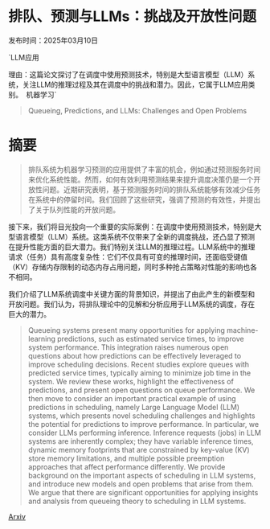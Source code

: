 # 排队、预测与LLMs：挑战及开放性问题

发布时间：2025年03月10日

`LLM应用

理由：这篇论文探讨了在调度中使用预测技术，特别是大型语言模型（LLM）系统，关注LLM的推理过程及其在调度中的挑战和潜力。因此，它属于LLM应用类别。` `机器学习`

> Queueing, Predictions, and LLMs: Challenges and Open Problems

# 摘要

> 排队系统为机器学习预测的应用提供了丰富的机会，例如通过预测服务时间来优化系统性能。然而，如何有效利用预测结果来提升调度决策仍是一个开放性问题。近期研究表明，基于预测服务时间的排队系统能够有效减少任务在系统中的停留时间。我们回顾了这些研究，强调了预测的有效性，并提出了关于队列性能的开放问题。

接下来，我们将目光投向一个重要的实际案例：在调度中使用预测技术，特别是大型语言模型（LLM）系统。这类系统不仅带来了全新的调度挑战，还凸显了预测在提升性能方面的巨大潜力。我们特别关注LLM的推理过程。LLM系统中的推理请求（任务）具有高度复杂性：它们不仅具有可变的推理时间，还面临受键值（KV）存储内存限制的动态内存占用问题，同时多种抢占策略对性能的影响也各不相同。

我们介绍了LLM系统调度中关键方面的背景知识，并提出了由此产生的新模型和开放问题。我们认为，将排队理论中的见解和分析应用于LLM系统的调度，存在巨大的潜力。


> Queueing systems present many opportunities for applying machine-learning predictions, such as estimated service times, to improve system performance. This integration raises numerous open questions about how predictions can be effectively leveraged to improve scheduling decisions. Recent studies explore queues with predicted service times, typically aiming to minimize job time in the system. We review these works, highlight the effectiveness of predictions, and present open questions on queue performance. We then move to consider an important practical example of using predictions in scheduling, namely Large Language Model (LLM) systems, which presents novel scheduling challenges and highlights the potential for predictions to improve performance. In particular, we consider LLMs performing inference. Inference requests (jobs) in LLM systems are inherently complex; they have variable inference times, dynamic memory footprints that are constrained by key-value (KV) store memory limitations, and multiple possible preemption approaches that affect performance differently. We provide background on the important aspects of scheduling in LLM systems, and introduce new models and open problems that arise from them. We argue that there are significant opportunities for applying insights and analysis from queueing theory to scheduling in LLM systems.

[Arxiv](https://arxiv.org/abs/2503.07545)